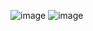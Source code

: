 ![image](https://github.com/user-attachments/assets/d72e3643-81a2-48da-bffd-413d86a4f71a)
![image](https://github.com/user-attachments/assets/c2c57166-b8b1-489b-9b3c-d4217a970840)
